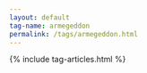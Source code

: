 ```yaml
---
layout: default
tag-name: armegeddon
permalink: /tags/armegeddon.html
---
```


{% include tag-articles.html %}
